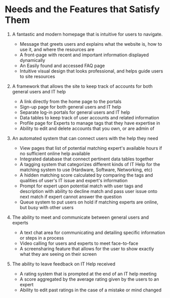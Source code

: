 Needs and the Features that Satisfy Them
==================================================

1. A fantastic and modern homepage that is intuitive for users to navigate. 
	* Message that greets users and explains what the website is, how to use it, and where the resources are
	* A front-page with recent and important information displayed dynamically
	* An Easily found and accessed FAQ page
	* Intuitive visual design that looks professional, and helps guide users to site resources

2. A framework that allows the site to keep track of accounts for both general users and IT help
	* A link directly from the home page to the portals
	* Sign-up page for both general users and IT help
	* Separate log-in portals for general users and IT help
	* Data tables to keep track of user accounts and related information
	* Profile page for Experts to manage tags that they have expertise in
	* Ability to edit and delete accounts that you own, or are admin of
	
3. An automated system that can connect users with the help they need
	* View pages that list of potential matching expert's available hours if no sufficient online help available
	* Integrated database that connect pertinent data tables together
	* A tagging system that categorizes different kinds of IT Help for the matching system to use (Hardware, Software, Networking, etc)
	* A hidden matching score calculated by comparing the tags and qualities of user's IT issue and expert's information
	* Prompt for expert upon potential match with user tags and description with ability to decline match and pass user issue onto next match if expert cannot answer the question
	* Queue system to put users on hold if matching experts are online, but busy with other users
	
4. The ability to meet and communicate between general users and experts
	* A text chat area for communicating and detailing specific information or steps in a process
	* Video calling for users and experts to meet face-to-face
	* A screensharing feature that allows for the user to show exactly what they are seeing on their screen
	
5. The ability to leave feedback on IT Help received
	* A rating system that is prompted at the end of an IT help meeting
	* A score aggregated by the average rating given by the users to an expert
	* Ability to edit past ratings in the case of a mistake or mind changed

